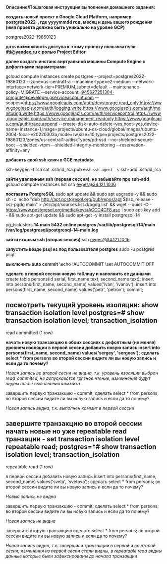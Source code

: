 **Описание/Пошаговая инструкция выполнения домашнего задания:**


**создать новый проект в Google Cloud Platform, например postgres2022-, где yyyymmdd год, месяц и день вашего рождения (имя проекта должно быть уникально на уровне GCP)**

postgres2022-19860123

**дать возможность доступа к этому проекту пользователю ifti@yandex.ru с ролью Project Editor**

**далее создать инстанс виртуальной машины Compute Engine с дефолтными параметрами**

gcloud compute instances create postgres --project=postgres2022-19860123 --zone=us-central1-a --machine-type=e2-medium --network-interface=network-tier=PREMIUM,subnet=default --maintenance-policy=MIGRATE --service-account=945627251304-compute@developer.gserviceaccount.com --scopes=https://www.googleapis.com/auth/devstorage.read_only,https://www.googleapis.com/auth/logging.write,https://www.googleapis.com/auth/monitoring.write,https://www.googleapis.com/auth/servicecontrol,https://www.googleapis.com/auth/service.management.readonly,https://www.googleapis.com/auth/trace.append --create-disk=auto-delete=yes,boot=yes,device-name=instance-1,image=projects/ubuntu-os-cloud/global/images/ubuntu-2004-focal-v20220303a,mode=rw,size=10,type=projects/postgres2022-19860123/zones/us-central1-a/diskTypes/pd-ssd --no-shielded-secure-boot --shielded-vtpm --shielded-integrity-monitoring --reservation-affinity=any

**добавить свой ssh ключ в GCE metadata**

ssh-keygen -t rsa
cat .ssh/id_rsa.pub
eval `ssh-agent -s`
ssh-add .ssh/id_rsa

**зайти удаленным ssh (первая сессия), не забывайте про ssh-add**
gcloud compute instances list
ssh evges@34.121.10.16

**поставить PostgreSQL**
sudo apt update && sudo apt upgrade -y && sudo sh -c 'echo "deb http://apt.postgresql.org/pub/repos/apt $(lsb_release -cs)-pgdg main" > /etc/apt/sources.list.d/pgdg.list' && wget --quiet -O - https://www.postgresql.org/media/keys/ACCC4CF8.asc | sudo apt-key add - && sudo apt-get update && sudo apt-get -y install postgresql-14

pg_lsclusters
**14  main    5432 online postgres /var/lib/postgresql/14/main /var/log/postgresql/postgresql-14-main.log**


**зайти вторым ssh (вторая сессия)**
ssh evges@34.121.10.16

**запустить везде psql из под пользователя postgres**
sudo -u postgres psql


**выключить auto commit**
\echo :AUTOCOMMIT
\set AUTOCOMMIT OFF

**сделать в первой сессии новую таблицу и наполнить ее данными**
create table persons(id serial, first_name text, second_name text); 
insert into persons(first_name, second_name) values('ivan', 'ivanov'); 
insert into persons(first_name, second_name) values('petr', 'petrov'); 
commit;

**посмотреть текущий уровень изоляции: show transaction isolation level**
postgres=# show transaction isolation level;
 transaction_isolation
-----------------------
 read committed
(1 row)

**начать новую транзакцию в обоих сессиях с дефолтным (не меняя) уровнем изоляции**
**в первой сессии добавить новую запись insert into persons(first_name, second_name) values('sergey', 'sergeev');**
**сделать select * from persons во второй сессии**
**видите ли вы новую запись и если да то почему?**

*Новая запись во второй сесии не видна, т.к. уровень изоляции выбран read_commited, не допускаестся грязное чтение, изменнения будут видны после выполнения коммита*

завершить первую транзакцию - commit;
сделать select * from persons; во второй сессии
видите ли вы новую запись и если да то почему?

*Новая запись видна, т.к. выполнен коммит в первой сессии*

завершите транзакцию во второй сессии
начать новые но уже repeatable read транзации - set transaction isolation level repeatable read;
postgres=*# show transaction isolation level;
 transaction_isolation
-----------------------
 repeatable read
(1 row)

в первой сессии добавить новую запись insert into persons(first_name, second_name) values('sveta', 'svetova');
сделать select * from persons; во второй сессии
видите ли вы новую запись и если да то почему?

*Новыя запись не видна*

завершить первую транзакцию - commit;
сделать select * from persons; во второй сессии
видите ли вы новую запись и если да то почему?

*Новая запись не видна*

завершить вторую транзакцию
сделать select * from persons; во второй сессии
видите ли вы новую запись и если да то почему?

*Новая запись видна, т.к. завершили транзакции в первой и во второй сесии, изменения из первой сесии стали видны, в repeatable read видны данные которые были зафиксированы до начала транзакции*